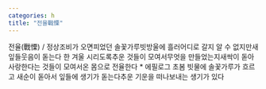```yaml
---
categories: h
title: "전율戰慄"
---
```

전율(戰慄) / 정상조비가 오면피었던 솔꽃가루빗방울에 흘러어디로 갈지 알 수 없지만새잎들웃음이 돋는다 한 겨울 시리도록추운 것들이 모여서무엇을 만들었는지새싹이 돋아사랑한다는 것들이 모여서온 몸으로 전율한다 * 에필로그 초봄 빗물에 솔꽃가루가 흐르고 새순이 돋아서 잎들에 생기가 돋는다추운 기운을 떠나보내는 생기가 있다